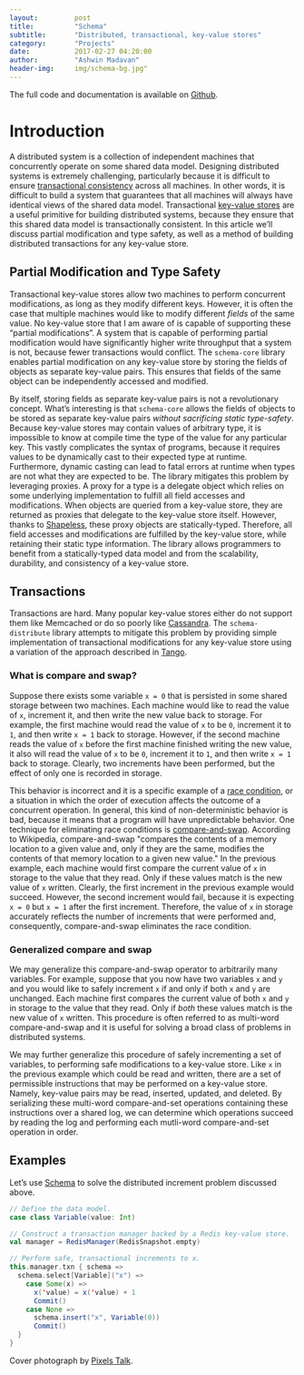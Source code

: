 ```yaml
---
layout:         post
title:          "Schema"
subtitle:       "Distributed, transactional, key-value stores"
category:       "Projects"
date:           2017-02-27 04:20:00
author:         "Ashwin Madavan"
header-img:     img/schema-bg.jpg"
---
```


The full code and documentation is available on [Github](https://github.com/ashwin153/schema).

# Introduction
A distributed system is a collection of independent machines that concurrently operate on some shared data model. Designing distributed systems is extremely challenging, particularly because it is difficult to ensure [transactional consistency](https://en.wikipedia.org/wiki/Data_consistency#Transaction_consistency) across all machines. In other words, it is difficult to build a system that guarantees that all machines will always have identical views of the shared data model. Transactional [key-value stores](https://en.wikipedia.org/wiki/Key-value_database) are a useful primitive for building distributed systems, because they ensure that this shared data model is transactionally consistent.
In this article we’ll discuss partial modification and type safety, as well as a method of building distributed transactions for any key-value store.

## Partial Modification and Type Safety
Transactional key-value stores allow two machines to perform concurrent modifications, as long as they modify different keys. However, it is often the case that multiple machines would like to modify different *fields* of the same value. No key-value store that I am aware of is capable of supporting these “partial modifications”. A system that is capable of performing partial modification would have significantly higher write throughput that a system is not, because fewer transactions would conflict. The ```schema-core``` library enables partial modification on any key-value store by storing the fields of objects as separate key-value pairs. This ensures that fields of the same object can be independently accessed and modified.

By itself, storing fields as separate key-value pairs is not a revolutionary concept. What’s interesting is that ```schema-core``` allows the fields of objects to be stored as separate key-value pairs *without sacrificing static type-safety*. Because key-value stores may contain values of arbitrary type, it is impossible to know at compile time the type of the value for any particular key. This vastly complicates the syntax of programs, because it requires values to be dynamically cast to their expected type at runtime. Furthermore, dynamic casting can lead to fatal errors at runtime when types are not what they are expected to be. The library mitigates this problem by leveraging proxies. A proxy for a type is a delegate object which relies on some underlying implementation to fulfill all field accesses and modifications. When objects are queried from a key-value store, they are returned as proxies that delegate to the key-value store itself. However, thanks to [Shapeless](https://github.com/milessabin/shapeless), these proxy objects are statically-typed. Therefore, all field accesses and modifications are fulfilled by the key-value store, while retaining their static type information. The library allows programmers to benefit from a statically-typed data model and from the scalability, durability, and consistency of a key-value store.

## Transactions
Transactions are hard. Many popular key-value stores either do not support them like Memcached or do so poorly like [Cassandra](http://stackoverflow.com/a/3007465/1447029). The ```schema-distribute``` library attempts to mitigate this problem by providing simple implementation of transactional modifications for any key-value store using a variation of the approach described in [Tango](http://www.cs.cornell.edu/~taozou/sosp13/tangososp.pdf).

### What is compare and swap?
Suppose there exists some variable ```x = 0``` that is persisted in some shared storage between two machines. Each machine would like to read the value of ```x```, increment it, and then write the new value back to storage. For example, the first machine would read the value of ```x``` to be ```0```, increment it to ```1```, and then write ```x = 1``` back to storage. However, if the second machine reads the value of ```x``` before the first machine finished writing the new value, it also will read the value of ```x``` to be ```0```, increment it to ```1```, and then write ```x = 1``` back to storage. Clearly, two increments have been performed, but the effect of only one is recorded in storage.

This behavior is incorrect and it is a specific example of a [race condition](https://en.wikipedia.org/wiki/Race_condition), or a situation in which the order of execution affects the outcome of a concurrent operation. In general, this kind of non-deterministic behavior is bad, because it means that a program will have unpredictable behavior. One technique for eliminating race conditions is [compare-and-swap](https://en.wikipedia.org/wiki/Compare-and-swap). According to Wikipedia, compare-and-swap "compares the contents of a memory location to a given value and, only if they are the same, modifies the contents of that memory location to a given new value." In the previous example, each machine would first compare the current value of ```x``` in storage to the value that they read. Only if these values match is the new value of ```x``` written. Clearly, the first increment in the previous example would succeed. However, the second increment would fail, because it is expecting ```x = 0``` but ```x = 1``` after the first increment. Therefore, the value of ```x``` in storage accurately reflects the number of increments that were performed and, consequently, compare-and-swap eliminates the race condition.

### Generalized compare and swap
We may generalize this compare-and-swap operator to arbitrarily many variables. For example, suppose that you now have two variables ```x``` and ```y``` and you would like to safely increment ```x``` if and only if both ```x``` and ```y``` are unchanged. Each machine first compares the current value of both ```x``` and ```y``` in storage to the value that they read. Only if *both* these values match is the new value of ```x``` written. This procedure is often referred to as multi-word compare-and-swap and it is useful for solving a broad class of problems in distributed systems.

We may further generalize this procedure of safely incrementing a set of variables, to performing safe modifications to a key-value store. Like ```x``` in the previous example which could be read and written, there are a set of permissible instructions that may be performed on a key-value store. Namely, key-value pairs may be read, inserted, updated, and deleted. By serializing these multi-word compare-and-set operations containing these instructions over a shared log, we can determine which operations succeed by reading the log and performing each mutli-word compare-and-set operation in order.

## Examples
Let’s use [Schema](https://github.com/ashwin153/schema) to solve the distributed increment problem discussed above.

```scala
// Define the data model.
case class Variable(value: Int)

// Construct a transaction manager backed by a Redis key-value store.
val manager = RedisManager(RedisSnapshot.empty)

// Perform safe, transactional increments to x.
this.manager.txn { schema =>
  schema.select[Variable]("x") =>
    case Some(x) =>
      x('value) = x('value) + 1
      Commit()
    case None =>
      schema.insert("x", Variable(0))
      Commit()
  }
}
```

Cover photograph by [Pixels Talk](http://www.pixelstalk.net/wp-content/uploads/2016/11/Data-Wallpaper-for-Desktop.jpg).
